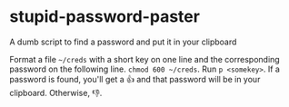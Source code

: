 # stupid-password-paster
A dumb script to find a password and put it in your clipboard

Format a file `~/creds` with a short key on one line and the corresponding password on the following line. `chmod 600 ~/creds`. Run `p <somekey>`. If a password is found, you'll get a 👍 and that password will be in your clipboard. Otherwise, 👎.
